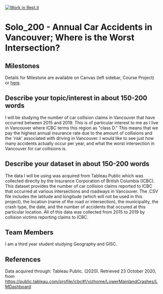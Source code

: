 [![Work in Repl.it](https://classroom.github.com/assets/work-in-replit-14baed9a392b3a25080506f3b7b6d57f295ec2978f6f33ec97e36a161684cbe9.svg)](https://classroom.github.com/online_ide?assignment_repo_id=311312&assignment_repo_type=GroupAssignmentRepo)
# Solo_200 - Annual Car Accidents in Vancouver; Where is the Worst Intersection?


## Milestones

Details for Milestone are available on Canvas (left sidebar, Course Project) or [here](https://firas.moosvi.com/courses/data301/project/milestone01.html).

## Describe your topic/interest in about 150-200 words

I will be studying the number of car collision claims in Vancouver that have occurred between 2015 and 2019. This is of particular interest to me as I live in Vancouver where ICBC terms this region as "class D." This means that we pay the highest annual insurance rate due to the amount of collisions and the 'risk' associated with driving in Vancouver. I would like to see just how many accidents actually occur per year, and what the worst intersection in Vancouver for car collisions is. 

## Describe your dataset in about 150-200 words

The data I will be using was acquired from Tableau Public which was collected direclty by the Insurance Corporation of British Columbia (ICBC). This dataset provides the number of car collision claims reported to ICBC that occurred at various intersections and roadways in Vancouver. The .CSV file includes the latitude and longitude (which will not be used in this project), the location (name of the road or intersection), the municipality, the crash type, the date, and the number of accidents that occured at this particular location. All of this data was collected from 2015 to 2019 by collision victims reporting claims to ICBC.

## Team Members

I am a third year student studying Geography and GISC.


## References

Data acquired through:
Tableau Public. (2020). Retrieved 23 October 2020, from https://public.tableau.com/profile/icbc#!/vizhome/LowerMainlandCrashes/LMDashboard

